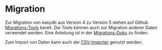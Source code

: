 # Migration

Zur Migration von easydb aus Version 4 zu Version 5 stehen auf Github [Migrations-Tools](https://github.com/programmfabrik/easydb-migration-tools) bereit. Die Tools können auch zur Migration anderer Daten verwendet werden. Eine Anleitung ist in der 
[Migrations-Doku](https://github.com/programmfabrik/easydb-migration-tools/blob/master/migration.md "GitHub-Repository") zu finden. 

Zum Import von Daten kann auch der [CSV-Importer](/webfrontend/datamanagement/lists/csvimport/csvimport.html) genutzt werden. 